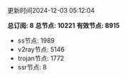 更新时间2024-12-03 05:12:04

**总订阅: 8**
**总节点: 10221**
**有效节点: 8915**
- ss节点: 1989
- v2ray节点: 5146
- trojan节点: 1772
- ssr节点: 8
